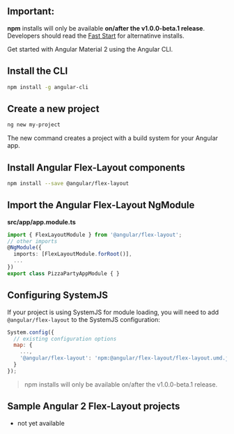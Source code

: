 
## Important:

**npm** installs will only be available **on/after the v1.0.0-beta.1 release**. Developers should read the [Fast Start](https://github.com/angular/flex-layout#fast-start) for alternatinve installs.


Get started with Angular Material 2 using the Angular CLI.

## Install the CLI
 
 ```bash
 npm install -g angular-cli
 ```
 
## Create a new project
 
 ```bash
 ng new my-project
 ```

The new command creates a project with a build system for your Angular app.

## Install Angular Flex-Layout components 

```bash
npm install --save @angular/flex-layout
```

## Import the Angular Flex-Layout NgModule
  
**src/app/app.module.ts**
```ts
import { FlexLayoutModule } from '@angular/flex-layout';
// other imports 
@NgModule({
  imports: [FlexLayoutModule.forRoot()],
  ...
})
export class PizzaPartyAppModule { }
```


## Configuring SystemJS
If your project is using SystemJS for module loading, you will need to add `@angular/flex-layout` 
to the SystemJS configuration:

```js
System.config({
  // existing configuration options
  map: {
    ...,
    '@angular/flex-layout': 'npm:@angular/flex-layout/flex-layout.umd.js'
  }
});
```

> npm installs will only be available on/after the v1.0.0-beta.1 release.


## Sample Angular 2 Flex-Layout projects

- not yet available
